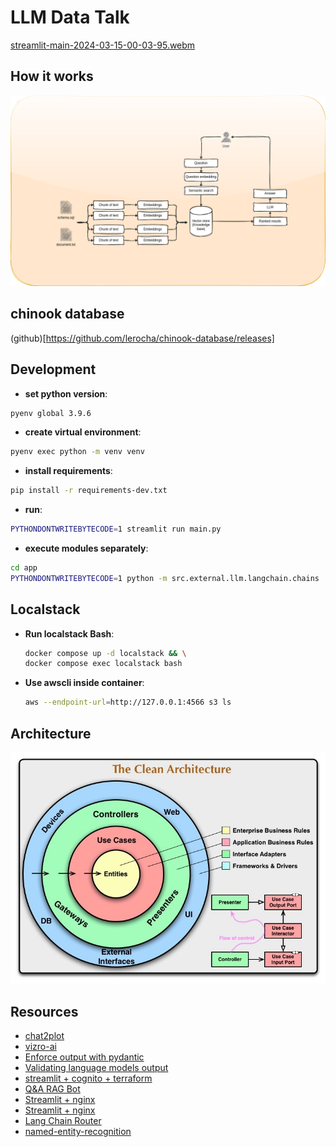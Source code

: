 # LLM Data Talk

[streamlit-main-2024-03-15-00-03-95.webm](https://github.com/dmenezesgabriel/llm-data-talk/assets/50274255/ff25ba04-42f4-4fdc-858d-ef074125139f)

## How it works

![How it works](docs/assets//how_it_works.drawio.png)

## chinook database

(github)[https://github.com/lerocha/chinook-database/releases]

## Development

- **set python version**:

```sh
pyenv global 3.9.6
```

- **create virtual environment**:

```sh
pyenv exec python -m venv venv
```

- **install requirements**:

```sh
pip install -r requirements-dev.txt
```

- **run**:

```sh
PYTHONDONTWRITEBYTECODE=1 streamlit run main.py
```

- **execute modules separately**:

```sh
cd app
PYTHONDONTWRITEBYTECODE=1 python -m src.external.llm.langchain.chains
```

## Localstack

- **Run localstack Bash**:

  ```sh
  docker compose up -d localstack && \
  docker compose exec localstack bash
  ```

- **Use awscli inside container**:

  ```sh
  aws --endpoint-url=http://127.0.0.1:4566 s3 ls
  ```

## Architecture

![clean-architecture](docs/assets/clean_architecture.jpg)

## Resources

- [chat2plot](https://github.com/nyanp/chat2plot)
- [vizro-ai](https://github.com/mckinsey/vizro/tree/main/vizro-ai)
- [Enforce output with pydantic](https://xebia.com/blog/enforce-and-validate-llm-output-with-pydantic/)
- [Validating language models output](https://medium.com/@azizbenothman76/pydantic-and-prompt-engineering-the-essentials-for-validating-language-model-outputs-e48553eb4a3b)
- [streamlit + cognito + terraform](https://medium.com/@EKohlmeyer/deploying-a-streamlit-web-app-on-aws-with-authentication-using-aws-cognito-a-comprehensive-guide-1da9e7ae4726)
- [Q&A RAG Bot](https://medium.com/@muhammad2000ammar/building-a-q-a-chatbot-on-private-data-ba1af4a9a4dc)
- [Streamlit + nginx](https://discuss.streamlit.io/t/deploy-streamlit-with-nginx-docker/52907/2)
- [Streamlit + nginx](https://discuss.streamlit.io/t/deploy-streamlit-app-using-nginx/15493)
- [Lang Chain Router](https://python.langchain.com/docs/expression_language/cookbook/embedding_router)
- [named-entity-recognition](https://medium.com/@grisanti.isidoro/named-entity-recognition-with-llms-extract-conversation-metadata-94d5536178f2)
